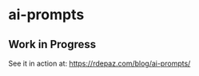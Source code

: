 # ai-prompts
<h2>Work in Progress</h2>
<p>See it in action at: <a href="https://rdepaz.com/blog/ai-prompts/">https://rdepaz.com/blog/ai-prompts/</a></p>
